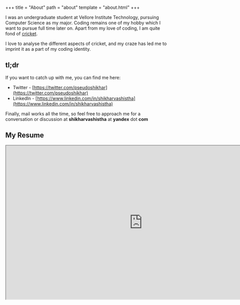 +++
title = "About"
path = "about"
template = "about.html"
+++

<!--_**I am a Infrastucture Engineer at [Krypto](https://www.letskrypto.com/), working from their Banglore Office**_. -->

I was an undergraduate student at Vellore Institute Technology, pursuing Computer Science as my major. Coding remains one
of my hobby which I want to pursue full time later on. Apart from my love of coding, I am quite fond
of [cricket](https://en.wikipedia.org/wiki/Cricket).

I love to analyse the different aspects of cricket, and my craze has led me to imprint it as a part
of my coding identity.

## tl;dr

<!--_Infrastucture Engineer at [Krypto](https://www.letskrypto.com/). Open Source Enthusiast._-->

If you want to catch up with me, you can find me here:

- Twitter - [https://twitter.com/pseudoshikhar](https://twitter.com/pseudoshikhar)
- LinkedIn - [https://www.linkedin.com/in/shikharvashistha](https://www.linkedin.com/in/shikharvashistha)

Finally, mail works all the time, so feel free to approach me for a conversation or discussion at
**shikharvashistha** at **yandex** dot **com**

## My Resume

<iframe src="https://docs.google.com/document/d/e/2PACX-1vSOAViaIfJpkcostYhiz6pYzyFDBkRdQug0FYrKV98OuQpKymvf5ft-1FtdgYtD0w/pub?embedded=true" width="850" height="480"></iframe>